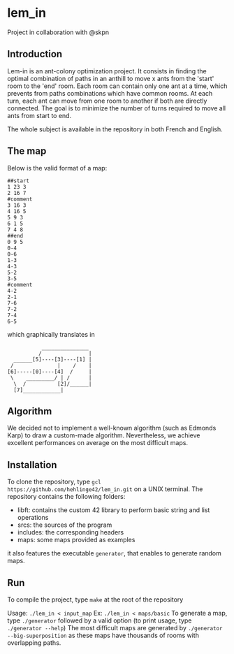 # lem_in
Project in collaboration with @skpn

## Introduction

Lem-in is an ant-colony optimization project.
It consists in finding the optimal combination of paths in an anthill to move x ants from the 'start' room to the 'end' room.
Each room can contain only one ant at a time, which prevents from paths combinations which have common rooms.
At each turn, each ant can move from one room to another if both are directly connected.
The goal is to minimize the number of turns required to move all ants from start to end.

The whole subject is available in the repository in both French and English.

## The map

Below is the valid format of a map:

`##start`<br/>
`1 23 3`<br/>
`2 16 7`<br/>
`#comment`<br/>
`3 16 3`<br/>
`4 16 5`<br/>
`5 9 3`<br/>
`6 1 5`<br/>
`7 4 8`<br/>
`##end`<br/>
`0 9 5`<br/>
`0-4`<br/>
`0-6`<br/>
`1-3`<br/>
`4-3`<br/>
`5-2`<br/>
`3-5`<br/>
`#comment`<br/>
`4-2`<br/>
`2-1`<br/>
`7-6`<br/>
`7-2`<br/>
`7-4`<br/>
`6-5`<br/>

which graphically translates in

`           _______________` <br/>
`          /               |`<br/>
`  ______[5]----[3]----[1] |`<br/>
` /              |    /    |`<br/>
`[6]-----[0]----[4]  /     |`<br/>
` \    _________/ | /      |`<br/>
`  \  /          [2]/______|`<br/>
`  [7]____________|         `<br/> 
  
  
## Algorithm
  
We decided not to implement a well-known algorithm (such as Edmonds Karp) to draw a custom-made algorithm. Nevertheless, we achieve excellent performances on average on the most difficult maps. 
  
## Installation
  
To clone the repository, type `gcl https://github.com/hehlinge42/lem_in.git` on a UNIX terminal.
The repository contains the following folders:
- libft: contains the custom 42 library to perform basic string and list operations
- srcs: the sources of the program
- includes: the corresponding headers
- maps: some maps provided as examples

it also features the executable `generator`, that enables to generate random maps.

## Run

To compile the project, type `make` at the root of the repository

Usage: `./lem_in < input_map`
Ex: `./lem_in < maps/basic`
To generate a map, type `./generator` followed by a valid option (to print usage, type `./generator --help`)
The most difficult maps are generated by `./generator --big-superposition` as these maps have thousands of rooms with overlapping paths.
